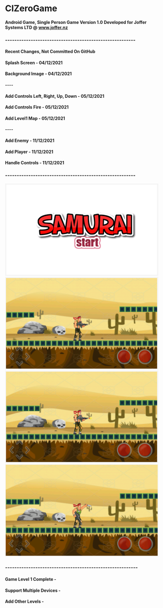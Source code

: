 # CIZeroGame
#### Android Game, Single Person Game Version 1.0 Developed for Joffer Systems  LTD  @ www.joffer.nz


### --------------------------------------------------------

#### Recent Changes, Not Committed On GitHub

#### Splash Screen - 04/12/2021
#### Background Image - 04/12/2021

#### ----

#### Add Controls Left, Right, Up, Down - 05/12/2021
#### Add Controls Fire - 05/12/2021
#### Add Level1 Map - 05/12/2021

#### ----

#### Add Enemy - 11/12/2021
#### Add Player - 11/12/2021
#### Handle Controls - 11/12/2021


### --------------------------------------------------------
![splash_screen1.png](https://github.com/Alok0220/CIZeroGame/blob/main/app/src/main/res/drawable-v24/splash_screen1.png)
![levelBG1.PNG](https://github.com/Alok0220/CIZeroGame/blob/main/app/src/main/res/drawable-v24/levelBG1.PNG)
![playfire.PNG](https://github.com/Alok0220/CIZeroGame/blob/main/app/src/main/res/drawable-v24/playfire.PNG)
![playknife.PNG](https://github.com/Alok0220/CIZeroGame/blob/main/app/src/main/res/drawable-v24/playknife.PNG)
### ---------------------------------------------------------

#### Game Level 1 Complete - 
#### Support Multiple Devices - 
#### Add Other Levels -
